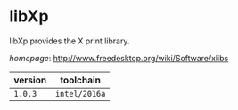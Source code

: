 # libXp

libXp provides the X print library.

*homepage*: <http://www.freedesktop.org/wiki/Software/xlibs>

version | toolchain
--------|----------
``1.0.3`` | ``intel/2016a``
